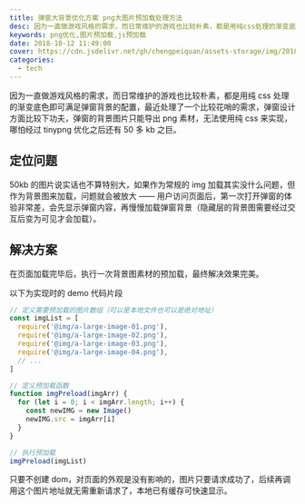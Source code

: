 ```yaml
---
title: 弹窗大背景优化方案 png大图片预加载处理方法
desc: 因为一直做游戏风格的需求，而日常维护的游戏也比较朴素，都是用纯css处理的渐变底色即可满足弹窗背景的配置，最近处理了一个比较花哨的需求，弹窗设计方面比较下功夫，带来的一个问题就是这个弹窗背景图只能切成png，哪怕经过tinypng优化之后还有50多kb。50kb的图片说实话也不算特别大，如果作为常规的img加载其实没什么问题，但作为背景图来加载，问题就会被放大 —— 用户访问页面后，第一次打开弹窗的体验非常差，会先显示弹窗内容，再慢慢加载弹窗背景（隐藏层的背景需要层变为可见才会加载）。
keywords: png优化,图片预加载,js预加载
date: 2018-10-12 11:49:00
cover: https://cdn.jsdelivr.net/gh/chengpeiquan/assets-storage/img/2018/10/1.jpg
categories:
  - tech
---
```


因为一直做游戏风格的需求，而日常维护的游戏也比较朴素，都是用纯 css 处理的渐变底色即可满足弹窗背景的配置，最近处理了一个比较花哨的需求，弹窗设计方面比较下功夫，弹窗的背景图片只能导出 png 素材，无法使用纯 css 来实现，哪怕经过 tinypng 优化之后还有 50 多 kb 之巨。

## 定位问题

50kb 的图片说实话也不算特别大，如果作为常规的 img 加载其实没什么问题，但作为背景图来加载，问题就会被放大 —— 用户访问页面后，第一次打开弹窗的体验非常差，会先显示弹窗内容，再慢慢加载弹窗背景（隐藏层的背景图需要经过交互后变为可见才会加载）。

## 解决方案

在页面加载完毕后，执行一次背景图素材的预加载，最终解决效果完美。

以下为实现时的 demo 代码片段

```javascript
// 定义需要预加载的图片数组（可以是本地文件也可以是绝对地址）
const imgList = [
  require('@img/a-large-image-01.png'),
  require('@img/a-large-image-02.png'),
  require('@img/a-large-image-03.png'),
  require('@img/a-large-image-04.png'),
  // ...
]

// 定义预加载函数
function imgPreload(imgArr) {
  for (let i = 0; i < imgArr.length; i++) {
    const newIMG = new Image()
    newIMG.src = imgArr[i]
  }
}

// 执行预加载
imgPreload(imgList)
```

只要不创建 dom，对页面的外观是没有影响的，图片只要请求成功了，后续再调用这个图片地址就无需重新请求了，本地已有缓存可快速显示。
